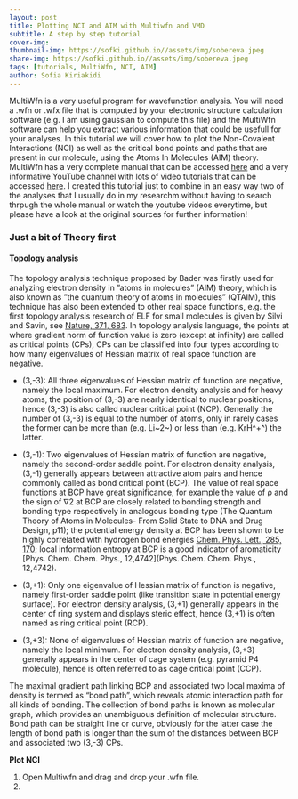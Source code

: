 ```yaml
---
layout: post
title: Plotting NCI and AIM with Multiwfn and VMD
subtitle: A step by step tutorial
cover-img: 
thumbnail-img: https://sofki.github.io//assets/img/sobereva.jpeg
share-img: https://sofki.github.io//assets/img/sobereva.jpeg
tags: [tutorials, MultiWfn, NCI, AIM]
author: Sofia Kiriakidi
---
```


MultiWfn is a very useful program for wavefunction analysis. You will need a .wfn or .wfx file that is computed by your electronic structure calculation software (e.g. I am using gaussian to compute this file) and the MultiWfn software can help you extract various information that could be usefull for your analyses. In this tutorial we will cover how to plot the Non-Covalent Interactions (NCI) as well as the critical bond points and paths that are present in our molecule, using the Atoms In Molecules (AIM) theory. MultiWfn has a very complete manual that can be accessed [here](http://sobereva.com/multiwfn/misc/Multiwfn_3.8_dev.pdf) and a very informative YouTube channel with lots of video tutorials that can be accessed [here](https://www.youtube.com/@sobereva). I created this tutorial just to combine in an easy way two of the analyses that I usually do in my researchm without having to search thrpugh the whole manual or watch the youtube videos everytime, but please have a look at the original sources for further information!

### Just a bit of Theory first ###
#### Topology analysis ####

The topology analysis technique proposed by Bader was firstly used for analyzing electron density in ”atoms in molecules” (AIM) theory, which is also known as ”the quantum theory of atoms in molecules” (QTAIM), this technique has also been extended to other real space functions, e.g. the first topology analysis research of ELF for small molecules is given by Silvi and Savin, see [Nature, 371, 683](https://www.nature.com/articles/371683a0). In topology analysis language, the points at where gradient norm of function value is zero (except at infinity) are called as critical points (CPs), CPs can be classified into four types according to how many eigenvalues of Hessian matrix of real space function are negative.

* (3,-3): All three eigenvalues of Hessian matrix of function are negative, namely the local maximum. For electron density analysis and for heavy atoms, the position of (3,-3) are nearly identical to nuclear positions, hence (3,-3) is also called nuclear critical point (NCP). Generally the number of (3,-3) is equal to the number of atoms, only in rarely cases the former can be more than (e.g. Li~2~) or less than (e.g. KrH^+^) the latter.

* (3,-1): Two eigenvalues of Hessian matrix of function are negative, namely the second-order saddle point. For electron density analysis, (3,-1) generally appears between attractive atom pairs and hence commonly called as bond critical point (BCP). The value of real space functions at BCP have great significance, for example the value of ρ and the sign of ∇2 at BCP are closely related to bonding strength and bonding type respectively in
analogous bonding type (The Quantum Theory of Atoms in Molecules- From Solid State to DNA and Drug Design, p11); the potential energy density at BCP has been shown to be highly correlated with hydrogen bond energies [Chem. Phys. Lett., 285, 170](https://www.sciencedirect.com/science/article/pii/S0009261499000718); local information entropy at BCP is a good indicator of aromaticity [Phys. Chem. Chem. Phys., 12,4742](Phys. Chem. Chem. Phys., 12,4742).

* (3,+1): Only one eigenvalue of Hessian matrix of function is negative, namely first-order saddle point (like transition state in potential energy surface). For electron density analysis, (3,+1) generally appears in the
center of ring system and displays steric effect, hence (3,+1) is often named as ring critical point (RCP).

* (3,+3): None of eigenvalues of Hessian matrix of function are negative, namely the local minimum. For electron density analysis, (3,+3) generally appears in the center of cage system (e.g. pyramid P4 molecule), hence is
often referred to as cage critical point (CCP).

The maximal gradient path linking BCP and associated two local maxima of density is termed as “bond path”, which reveals atomic interaction path for all kinds of bonding. The collection of bond paths is known as molecular graph, which provides an unambiguous definition of molecular structure. Bond path can be straight line or curve, obviously for the latter case the length of bond
path is longer than the sum of the distances between BCP and associated two (3,-3) CPs.


**Plot NCI**

1. Open Multiwfn and drag and drop your .wfn file.   
2. 
